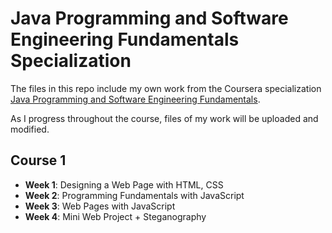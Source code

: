 # Java Programming and Software Engineering Fundamentals Specialization

The files in this repo include my own work from the Coursera specialization [Java Programming and Software Engineering Fundamentals](https://www.coursera.org/specializations/java-programming#courses).

As I progress throughout the course, files of my work will be uploaded and modified.

## Course 1
- **Week 1**: Designing a Web Page with HTML, CSS
- **Week 2**: Programming Fundamentals with JavaScript
- **Week 3**: Web Pages with JavaScript
- **Week 4**: Mini Web Project + Steganography
